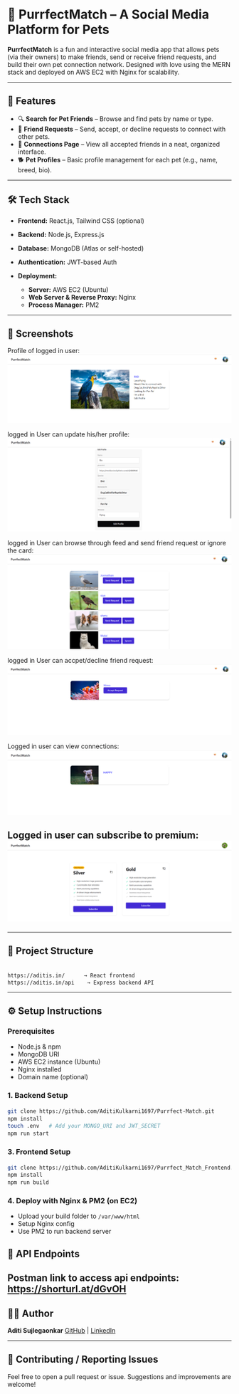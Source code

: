 
# 🐾 PurrfectMatch – A Social Media Platform for Pets

**PurrfectMatch** is a fun and interactive social media app that allows pets (via their owners) to make friends, send or receive friend requests, and build their own pet connection network. Designed with love using the MERN stack and deployed on AWS EC2 with Nginx for scalability.

---

## 🚀 Features

* 🔍 **Search for Pet Friends** – Browse and find pets by name or type.
* 🤝 **Friend Requests** – Send, accept, or decline requests to connect with other pets.
* 📇 **Connections Page** – View all accepted friends in a neat, organized interface.
* 🐕 **Pet Profiles** – Basic profile management for each pet (e.g., name, breed, bio).

---

## 🛠️ Tech Stack

* **Frontend:** React.js, Tailwind CSS (optional)
* **Backend:** Node.js, Express.js
* **Database:** MongoDB (Atlas or self-hosted)
* **Authentication:** JWT-based Auth
* **Deployment:**

  * **Server:** AWS EC2 (Ubuntu)
  * **Web Server & Reverse Proxy:** Nginx
  * **Process Manager:** PM2

---

## 📸 Screenshots


Profile of logged in user:
![alt text](image.png)

logged in User can update his/her profile:
![alt text](image-1.png)

logged in User can browse through feed and send friend request or ignore the card:
![alt text](image-2.png)

logged in User can accpet/decline friend request:
![alt text](image-3.png)

Logged in user can view connections:
![alt text](image-4.png)

Logged in user can subscribe to premium:
![alt text](image-5.png)
---

---

## 📁 Project Structure

```

https://aditis.in/      → React frontend  
https://aditis.in/api    → Express backend API  

```

---

## ⚙️ Setup Instructions

### Prerequisites

* Node.js & npm
* MongoDB URI
* AWS EC2 instance (Ubuntu)
* Nginx installed
* Domain name (optional)


### 1. Backend Setup

```bash
git clone https://github.com/AditiKulkarni1697/Purrfect-Match.git
npm install
touch .env   # Add your MONGO_URI and JWT_SECRET
npm run start
```

### 3. Frontend Setup

```bash
git clone https://github.com/AditiKulkarni1697/Purrfect_Match_Frontend.git
npm install
npm run build
```

### 4. Deploy with Nginx & PM2 (on EC2)

* Upload your build folder to `/var/www/html`
* Setup Nginx config
* Use PM2 to run backend server


## 🧪 API Endpoints

Postman link to access api endpoints:
https://shorturl.at/dGvOH
---



## 🙋‍♀️ Author

**Aditi Sujlegaonkar**
[GitHub](https://github.com/AditiKulkarni1697) | [LinkedIn](https://www.linkedin.com/in/aditi-sujlegaonkar/)

---

## 🐞 Contributing / Reporting Issues

Feel free to open a pull request or issue. Suggestions and improvements are welcome!


